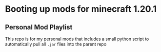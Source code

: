 # Booting up mods for minecraft 1.20.1

## Personal Mod Playlist
This repo is for my personal mods that includes a small python script to automatically pull all `.jar` files into the parent repo